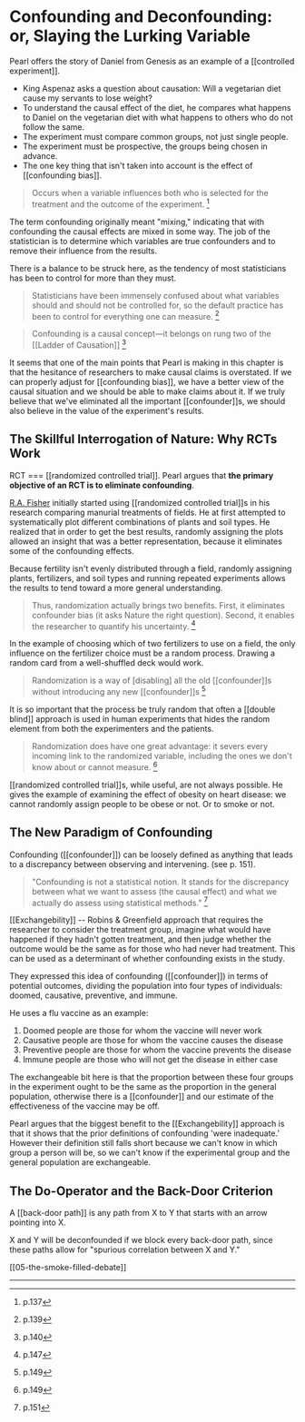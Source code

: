 # Confounding and Deconfounding: or, Slaying the Lurking Variable

Pearl offers the story of Daniel from Genesis as an example of a [[controlled experiment]].

- King Aspenaz asks a question about causation: Will a vegetarian diet cause my servants to lose weight?
- To understand the causal effect of the diet, he compares what happens to Daniel on the vegetarian diet with what happens to others who do not follow the same.
- The experiment must compare common groups, not just single people.
- The experiment must be prospective, the groups being chosen in advance.
- The one key thing that isn't taken into account is the effect of [[confounding bias]].

> Occurs when a variable influences both who is selected for the treatment and the outcome of the experiment. [^1]

The term confounding originally meant "mixing," indicating that with confounding the causal effects are mixed in some way. The job of the statistician is to determine which variables are true confounders and to remove their influence from the results.

There is a balance to be struck here, as the tendency of most statisticians has been to control for more than they must.

> Statisticians have been immensely confused about what variables should and should not be controlled for, so the default practice has been to control for everything one can measure. [^2]

> Confounding is a causal concept&mdash;it belongs on rung two of the [[Ladder of Causation]] [^3]

It seems that one of the main points that Pearl is making in this chapter is that the hesitance of researchers to make causal claims is overstated. If we can properly adjust for [[confounding bias]], we have a better view of the causal situation and we should be able to make claims about it. If we truly believe that we've eliminated all the important [[confounder]]s, we should also believe in the value of the experiment's results.

## The Skillful Interrogation of Nature: Why RCTs Work

RCT === [[randomized controlled trial]]. Pearl argues that **the primary objective of an RCT is to eliminate confounding**.

[R.A. Fisher](https://en.wikipedia.org/wiki/Ronald_Fisher) initially started using [[randomized controlled trial]]s in his research comparing manurial treatments of fields. He at first attempted to systematically plot different combinations of plants and soil types. He realized that in order to get the best results, randomly assigning the plots allowed an insight that was a better representation, because it eliminates some of the confounding effects.

Because fertility isn't evenly distributed through a field, randomly assigning plants, fertilizers, and soil types and running repeated experiments allows the results to tend toward a more general understanding.

> Thus, randomization actually brings two benefits. First, it eliminates confounder bias (it asks Nature the right question). Second, it enables the researcher to quantify his uncertainty. [^4]

In the example of choosing which of two fertilizers to use on a field, the only influence on the fertilizer choice must be a random process. Drawing a random card from a well-shuffled deck would work.

> Randomization is a way of [disabling] all the old [[confounder]]s without introducing any new [[confounder]]s [^5]

It is so important that the process be truly random that often a [[double blind]] approach is used in human experiments that hides the random element from both the experimenters and the patients.

> Randomization does have one great advantage: it severs every incoming link to the randomized variable, including the ones we don't know about or cannot measure. [^6]

[[randomized controlled trial]]s, while useful, are not always possible. He gives the example of examining the effect of obesity on heart disease: we cannot randomly assign people to be obese or not. Or to smoke or not.

## The New Paradigm of Confounding

Confounding ([[confounder]]) can be loosely defined as anything that leads to a discrepancy between observing and intervening. (see p. 151).

> "Confounding is not a statistical notion. It stands for the discrepancy between what we want to assess (the causal effect) and what we actually do assess using statistical methods." [^7]

[[Exchangebility]] -- Robins & Greenfield approach that requires the researcher to consider the treatment group, imagine what would have happened if they hadn't gotten treatment, and then judge whether the outcome would be the same as for those who had never had treatment. This can be used as a determinant of whether confounding exists in the study.

They expressed this idea of confounding ([[confounder]]) in terms of potential outcomes, dividing the population into four types of individuals: doomed, causative, preventive, and immune.

He uses a flu vaccine as an example:

1. Doomed people are those for whom the vaccine will never work
2. Causative people are those for whom the vaccine causes the disease
3. Preventive people are those for whom the vaccine prevents the disease
4. Immune people are those who will not get the disease in either case

The exchangeable bit here is that the proportion between these four groups in the experiment ought to be the same as the proportion in the general population, otherwise there is a [[confounder]] and our estimate of the effectiveness of the vaccine may be off.

Pearl argues that the biggest benefit to the [[Exchangebility]] approach is that it shows that the prior definitions of confounding 'were inadequate.' However their definition still falls short because we can't know in which group a person will be, so we can't know if the experimental group and the general population are exchangeable.

## The Do-Operator and the Back-Door Criterion

A [[back-door path]] is any path from X to Y that starts with an arrow pointing into X.

X and Y will be deconfounded if we block every back-door path, since these paths allow for "spurious correlation between X and Y."


[[05-the-smoke-filled-debate]]

---
[^1]: p.137
[^2]: p.139
[^3]: p.140
[^4]: p.147
[^5]: p.149
[^6]: p.149
[^7]: p.151
